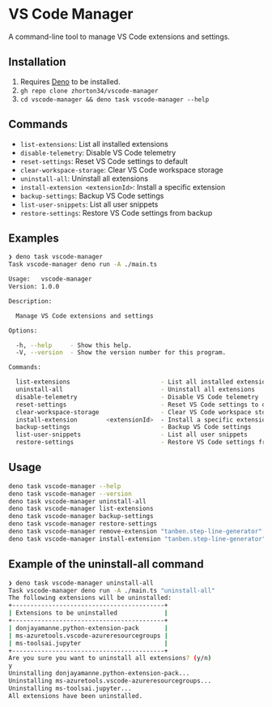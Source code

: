 # VS Code Manager

A command-line tool to manage VS Code extensions and settings.

## Installation

1. Requires [Deno](https://deno.land/) to be installed.
2. `gh repo clone zhorton34/vscode-manager`
3. `cd vscode-manager && deno task vscode-manager --help`

## Commands

- `list-extensions`: List all installed extensions
- `disable-telemetry`: Disable VS Code telemetry
- `reset-settings`: Reset VS Code settings to default
- `clear-workspace-storage`: Clear VS Code workspace storage
- `uninstall-all`: Uninstall all extensions
- `install-extension <extensionId>`: Install a specific extension
- `backup-settings`: Backup VS Code settings
- `list-user-snippets`: List all user snippets
- `restore-settings`: Restore VS Code settings from backup

## Examples

```bash
❯ deno task vscode-manager
Task vscode-manager deno run -A ./main.ts

Usage:   vscode-manager
Version: 1.0.0         

Description:

  Manage VS Code extensions and settings

Options:

  -h, --help     - Show this help.                            
  -V, --version  - Show the version number for this program.  

Commands:

  list-extensions                         - List all installed extensions       
  uninstall-all                           - Uninstall all extensions            
  disable-telemetry                       - Disable VS Code telemetry           
  reset-settings                          - Reset VS Code settings to default   
  clear-workspace-storage                 - Clear VS Code workspace storage     
  install-extension        <extensionId>  - Install a specific extension        
  backup-settings                         - Backup VS Code settings             
  list-user-snippets                      - List all user snippets              
  restore-settings                        - Restore VS Code settings from backup
```

## Usage 
```bash
deno task vscode-manager --help
deno task vscode-manager --version
deno task vscode-manager uninstall-all
deno task vscode-manager list-extensions
deno task vscode-manager backup-settings
deno task vscode-manager restore-settings
deno task vscode-manager remove-extension "tanben.step-line-generator"
deno task vscode-manager install-extension "tanben.step-line-generator"
```

## Example of the uninstall-all command
```bash
❯ deno task vscode-manager uninstall-all
Task vscode-manager deno run -A ./main.ts "uninstall-all"
The following extensions will be uninstalled:
+------------------------------------------+
| Extensions to be uninstalled             |
+------------------------------------------+
| donjayamanne.python-extension-pack       |
| ms-azuretools.vscode-azureresourcegroups |
| ms-toolsai.jupyter                       |
+------------------------------------------+
Are you sure you want to uninstall all extensions? (y/n)
y
Uninstalling donjayamanne.python-extension-pack...
Uninstalling ms-azuretools.vscode-azureresourcegroups...
Uninstalling ms-toolsai.jupyter...
All extensions have been uninstalled.
```